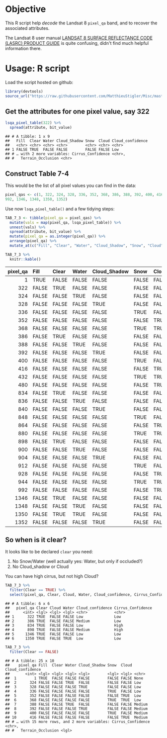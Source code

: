 Objective
=========

This R script help *decode* the Landsat 8 `pixel_qa` band, and to recover the associated attributes.

The Landsat 8 user manual [LANDSAT 8 SURFACE REFLECTANCE CODE (LASRC) PRODUCT GUIDE](https://www.google.com/url?sa=t&rct=j&q=&esrc=s&source=web&cd=1&cad=rja&uact=8&ved=2ahUKEwisnNbE5vPgAhVMvJ4KHUZwC0MQFjAAegQIChAC&url=https%3A%2F%2Flandsat.usgs.gov%2Fdocuments%2Flasrc_product_guide.pdf&usg=AOvVaw1k4ElRQCyGumQtZzeTT51P) is quite confusing, didn't find much helpful information there.

Usage: R script
===============

Load the script hosted on github:

``` r
library(devtools)
source_url("https://raw.githubusercontent.com/MatthieuStigler/Misc/master/spatial/landsat_8_cloud/lsqa_tools.R")
```

Get the attributes for one pixel value, say 322
-----------------------------------------------

``` r
lsqa_pixel_table(322) %>% 
  spread(attribute, bit_value)
```

    ## # A tibble: 1 x 9
    ##   Fill  Clear Water Cloud_Shadow Snow  Cloud Cloud_confidence
    ##   <chr> <chr> <chr> <chr>        <chr> <chr> <chr>           
    ## 1 FALSE TRUE  FALSE FALSE        FALSE FALSE Low             
    ## # … with 2 more variables: Cirrus_Confidence <chr>,
    ## #   Terrain_Occlusion <chr>

Construct Table 7-4
-------------------

This would be the list of all pixel values you can find in the data:

``` r
pixel_qas <- c(1, 322, 324, 328, 336, 352, 368, 386, 388, 392, 400, 416, 432, 480, 834, 836, 840, 848, 864, 880, 898, 900, 904, 912, 928, 944, 
992, 1346, 1348, 1350, 1352)
```

Use now `lsqa_pixel_table()` and a few tidying steps:

``` r
TAB_7_3 <- tibble(pixel_qa = pixel_qas) %>% 
  mutate(vals = map(pixel_qa, lsqa_pixel_table)) %>% 
  unnest(vals) %>% 
  spread(attribute, bit_value) %>% 
  mutate(pixel_qa = as.integer(pixel_qa)) %>% 
  arrange(pixel_qa) %>% 
  mutate_at(c("Fill", "Clear", "Water", "Cloud_Shadow", "Snow", "Cloud", "Terrain_Occlusion"), as.logical)
```

``` r
TAB_7_3 %>% 
  knitr::kable()
```

|  pixel\_qa| Fill  | Clear | Water | Cloud\_Shadow | Snow  | Cloud | Cloud\_confidence | Cirrus\_Confidence | Terrain\_Occlusion |
|----------:|:------|:------|:------|:--------------|:------|:------|:------------------|:-------------------|:-------------------|
|          1| TRUE  | FALSE | FALSE | FALSE         | FALSE | FALSE | None              | None               | FALSE              |
|        322| FALSE | TRUE  | FALSE | FALSE         | FALSE | FALSE | Low               | Low                | FALSE              |
|        324| FALSE | FALSE | TRUE  | FALSE         | FALSE | FALSE | Low               | Low                | FALSE              |
|        328| FALSE | FALSE | FALSE | TRUE          | FALSE | FALSE | Low               | Low                | FALSE              |
|        336| FALSE | FALSE | FALSE | FALSE         | TRUE  | FALSE | Low               | Low                | FALSE              |
|        352| FALSE | FALSE | FALSE | FALSE         | FALSE | TRUE  | Low               | Low                | FALSE              |
|        368| FALSE | FALSE | FALSE | FALSE         | TRUE  | TRUE  | Low               | Low                | FALSE              |
|        386| FALSE | TRUE  | FALSE | FALSE         | FALSE | FALSE | Medium            | Low                | FALSE              |
|        388| FALSE | FALSE | TRUE  | FALSE         | FALSE | FALSE | Medium            | Low                | FALSE              |
|        392| FALSE | FALSE | FALSE | TRUE          | FALSE | FALSE | Medium            | Low                | FALSE              |
|        400| FALSE | FALSE | FALSE | FALSE         | TRUE  | FALSE | Medium            | Low                | FALSE              |
|        416| FALSE | FALSE | FALSE | FALSE         | FALSE | TRUE  | Medium            | Low                | FALSE              |
|        432| FALSE | FALSE | FALSE | FALSE         | TRUE  | TRUE  | Medium            | Low                | FALSE              |
|        480| FALSE | FALSE | FALSE | FALSE         | FALSE | TRUE  | High              | Low                | FALSE              |
|        834| FALSE | TRUE  | FALSE | FALSE         | FALSE | FALSE | Low               | High               | FALSE              |
|        836| FALSE | FALSE | TRUE  | FALSE         | FALSE | FALSE | Low               | High               | FALSE              |
|        840| FALSE | FALSE | FALSE | TRUE          | FALSE | FALSE | Low               | High               | FALSE              |
|        848| FALSE | FALSE | FALSE | FALSE         | TRUE  | FALSE | Low               | High               | FALSE              |
|        864| FALSE | FALSE | FALSE | FALSE         | FALSE | TRUE  | Low               | High               | FALSE              |
|        880| FALSE | FALSE | FALSE | FALSE         | TRUE  | TRUE  | Low               | High               | FALSE              |
|        898| FALSE | TRUE  | FALSE | FALSE         | FALSE | FALSE | Medium            | High               | FALSE              |
|        900| FALSE | FALSE | TRUE  | FALSE         | FALSE | FALSE | Medium            | High               | FALSE              |
|        904| FALSE | FALSE | FALSE | TRUE          | FALSE | FALSE | Medium            | High               | FALSE              |
|        912| FALSE | FALSE | FALSE | FALSE         | TRUE  | FALSE | Medium            | High               | FALSE              |
|        928| FALSE | FALSE | FALSE | FALSE         | FALSE | TRUE  | Medium            | High               | FALSE              |
|        944| FALSE | FALSE | FALSE | FALSE         | TRUE  | TRUE  | Medium            | High               | FALSE              |
|        992| FALSE | FALSE | FALSE | FALSE         | FALSE | TRUE  | High              | High               | FALSE              |
|       1346| FALSE | TRUE  | FALSE | FALSE         | FALSE | FALSE | Low               | Low                | TRUE               |
|       1348| FALSE | FALSE | TRUE  | FALSE         | FALSE | FALSE | Low               | Low                | TRUE               |
|       1350| FALSE | TRUE  | TRUE  | FALSE         | FALSE | FALSE | Low               | Low                | TRUE               |
|       1352| FALSE | FALSE | FALSE | TRUE          | FALSE | FALSE | Low               | Low                | TRUE               |

So when is it clear?
--------------------

It looks like to be declared `clear` you need:

1.  No Snow/Water (well actually yes: Water, but only if occluded?)
2.  No Cloud\_shadow or Cloud

You can have high cirrus, but not high Cloud?

``` r
TAB_7_3 %>% 
  filter(Clear == TRUE) %>% 
  select(pixel_qa, Clear, Cloud, Water, Cloud_confidence, Cirrus_Confidence)
```

    ## # A tibble: 6 x 6
    ##   pixel_qa Clear Cloud Water Cloud_confidence Cirrus_Confidence
    ##      <int> <lgl> <lgl> <lgl> <chr>            <chr>            
    ## 1      322 TRUE  FALSE FALSE Low              Low              
    ## 2      386 TRUE  FALSE FALSE Medium           Low              
    ## 3      834 TRUE  FALSE FALSE Low              High             
    ## 4      898 TRUE  FALSE FALSE Medium           High             
    ## 5     1346 TRUE  FALSE FALSE Low              Low              
    ## 6     1350 TRUE  FALSE TRUE  Low              Low

``` r
TAB_7_3 %>% 
  filter(Clear == FALSE) 
```

    ## # A tibble: 25 x 10
    ##    pixel_qa Fill  Clear Water Cloud_Shadow Snow  Cloud Cloud_confidence
    ##       <int> <lgl> <lgl> <lgl> <lgl>        <lgl> <lgl> <chr>           
    ##  1        1 TRUE  FALSE FALSE FALSE        FALSE FALSE None            
    ##  2      324 FALSE FALSE TRUE  FALSE        FALSE FALSE Low             
    ##  3      328 FALSE FALSE FALSE TRUE         FALSE FALSE Low             
    ##  4      336 FALSE FALSE FALSE FALSE        TRUE  FALSE Low             
    ##  5      352 FALSE FALSE FALSE FALSE        FALSE TRUE  Low             
    ##  6      368 FALSE FALSE FALSE FALSE        TRUE  TRUE  Low             
    ##  7      388 FALSE FALSE TRUE  FALSE        FALSE FALSE Medium          
    ##  8      392 FALSE FALSE FALSE TRUE         FALSE FALSE Medium          
    ##  9      400 FALSE FALSE FALSE FALSE        TRUE  FALSE Medium          
    ## 10      416 FALSE FALSE FALSE FALSE        FALSE TRUE  Medium          
    ## # … with 15 more rows, and 2 more variables: Cirrus_Confidence <chr>,
    ## #   Terrain_Occlusion <lgl>
